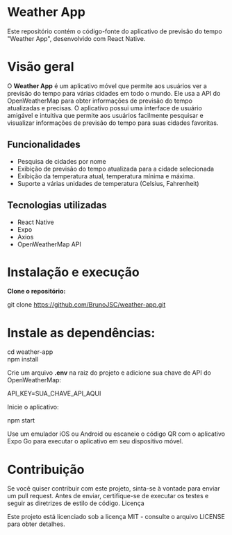 # Weather App

Este repositório contém o código-fonte do aplicativo de previsão do tempo "Weather App", desenvolvido com React Native.

# Visão geral

O <strong>Weather App</strong> é um aplicativo móvel que permite aos usuários ver a previsão do tempo para várias cidades em todo o mundo. Ele usa a API do OpenWeatherMap para obter informações de previsão do tempo atualizadas e precisas. O aplicativo possui uma interface de usuário amigável e intuitiva que permite aos usuários facilmente pesquisar e visualizar informações de previsão do tempo para suas cidades favoritas.

<h2>Funcionalidades</h2>
  <ul>
    <li>Pesquisa de cidades por nome</li>
    <li>Exibição de previsão do tempo atualizada para a cidade selecionada</li>
    <li>Exibição da temperatura atual, temperatura mínima e máxima.</li>
    <li>Suporte a várias unidades de temperatura (Celsius, Fahrenheit)</li>
  </ul>

<h2>Tecnologias utilizadas</h2>

   <ul> 
     <li>React Native</li>
     <li>Expo</li>
     <li>Axios</li>
    <li> OpenWeatherMap API</li>
    </ul>

# Instalação e execução

<strong>Clone o repositório:</strong>

git clone https://github.com/BrunoJSC/weather-app.git

# Instale as dependências:

cd weather-app </br>
npm install

Crie um arquivo <strong>.env</strong> na raiz do projeto e adicione sua chave de API do OpenWeatherMap:

API_KEY=SUA_CHAVE_API_AQUI

Inicie o aplicativo:

npm start

Use um emulador iOS ou Android ou escaneie o código QR com o aplicativo Expo Go para executar o aplicativo em seu dispositivo móvel.

# Contribuição

Se você quiser contribuir com este projeto, sinta-se à vontade para enviar um pull request. Antes de enviar, certifique-se de executar os testes e seguir as diretrizes de estilo de código.
Licença

Este projeto está licenciado sob a licença MIT - consulte o arquivo LICENSE para obter detalhes.
